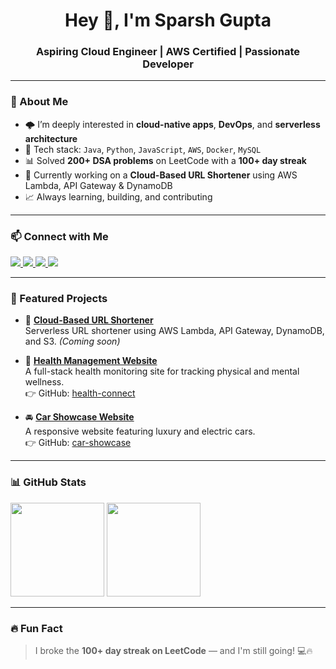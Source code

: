 <h1 align="center">Hey 👋, I'm Sparsh Gupta</h1>
<h3 align="center">Aspiring Cloud Engineer | AWS Certified | Passionate Developer</h3>

---

### 🧠 About Me

- 🌩️ I’m deeply interested in **cloud-native apps**, **DevOps**, and **serverless architecture**
- 🔧 Tech stack: `Java`, `Python`, `JavaScript`, `AWS`, `Docker`, `MySQL`
- 📊 Solved **200+ DSA problems** on LeetCode with a **100+ day streak**
- 🔭 Currently working on a **Cloud-Based URL Shortener** using AWS Lambda, API Gateway & DynamoDB
- 📈 Always learning, building, and contributing

---

### 📫 Connect with Me

<p align="left">
  <a href="https://www.linkedin.com/in/sparsh-gupta-9ba979267" target="_blank">
    <img src="https://img.shields.io/badge/LinkedIn-0077B5?style=flat-square&logo=linkedin&logoColor=white" />
  </a>
  <a href="https://github.com/sparsh1111111" target="_blank">
    <img src="https://img.shields.io/badge/GitHub-000000?style=flat-square&logo=github&logoColor=white" />
  </a>
  <a href="https://leetcode.com/sparsh_gupta1234" target="_blank">
    <img src="https://img.shields.io/badge/LeetCode-FFA116?style=flat-square&logo=leetcode&logoColor=black" />
  </a>
  <a href="https://www.instagram.com/sparshgupta832/" target="_blank">
    <img src="https://img.shields.io/badge/Instagram-E4405F?style=flat-square&logo=instagram&logoColor=white" />
  </a>
</p>

---

### 🚀 Featured Projects

- 🔗 **[Cloud-Based URL Shortener](https://github.com/sparsh1111111/url-shortener)**  
  Serverless URL shortener using AWS Lambda, API Gateway, DynamoDB, and S3. *(Coming soon)*

- 🧠 **[Health Management Website](https://heathconnect.netlify.app/)**  
  A full-stack health monitoring site for tracking physical and mental wellness.  
  👉 GitHub: [health-connect](https://github.com/sparsh1111111/health-connect)

- 🚘 **[Car Showcase Website](https://carwebsite2.netlify.app/)**  
  A responsive website featuring luxury and electric cars.  
  👉 GitHub: [car-showcase](https://github.com/sparsh1111111/car-showcase)

---

### 📊 GitHub Stats

<p align="left">
  <img src="https://github-readme-stats.vercel.app/api?username=sparsh1111111&show_icons=true&theme=radical" height="150"/>
  <img src="https://github-readme-streak-stats.herokuapp.com/?user=sparsh1111111&theme=radical" height="150"/>
</p>

---

### 🔥 Fun Fact

> I broke the **100+ day streak on LeetCode** — and I'm still going! 💻🔥
